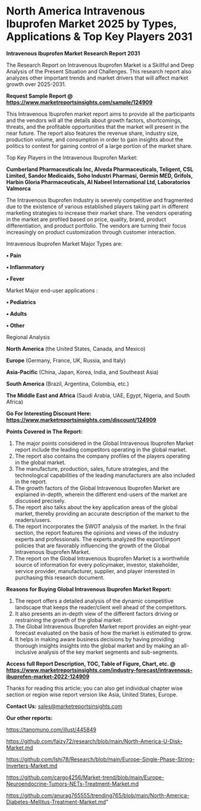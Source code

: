 # North America Intravenous Ibuprofen Market 2025 by Types, Applications & Top Key Players 2031

<strong>Intravenous Ibuprofen Market Research Report 2031</strong>

The Research Report on Intravenous Ibuprofen Market is a Skillful and Deep Analysis of the Present Situation and Challenges. This research report also analyzes other important trends and market drivers that will affect market growth over 2025-2031.

<strong>Request Sample Report @ <a href=https://www.marketreportsinsights.com/sample/124909>https://www.marketreportsinsights.com/sample/124909</a></strong>

This Intravenous Ibuprofen market report aims to provide all the participants and the vendors will all the details about growth factors, shortcomings, threats, and the profitable opportunities that the market will present in the near future. The report also features the revenue share, industry size, production volume, and consumption in order to gain insights about the politics to contest for gaining control of a large portion of the market share.

Top Key Players in the Intravenous Ibuprofen Market:

<strong>Cumberland Pharmaceuticals Inc, Alveda Pharmaceuticals, Teligent, CSL Limited, Sandor Medicaids, Soho Industri Pharmasi, Germin MED, Grifols, Harbin Gloria Pharmaceuticals, Al Nabeel International Ltd, Laboratorios Valmorca</strong>

The Intravenous Ibuprofen Industry is severely competitive and fragmented due to the existence of various established players taking part in different marketing strategies to increase their market share. The vendors operating in the market are profiled based on price, quality, brand, product differentiation, and product portfolio. The vendors are turning their focus increasingly on product customization through customer interaction.

Intravenous Ibuprofen Market Major Types are:

<strong>• Pain

• Inflammatory

• Fever</strong>

Market Major end-user applications :

<strong>• Pediatrics

• Adults

• Other</strong>

Regional Analysis

</u><strong><b>North America</b></strong> (the United States, Canada, and Mexico)

<strong><b>Europe </b></strong>(Germany, France, UK, Russia, and Italy)

<strong><b>Asia-Pacific</b></strong> (China, Japan, Korea, India, and Southeast Asia)

<strong><b>South America</b></strong> (Brazil, Argentina, Colombia, etc.)

<strong><b>The Middle East and Africa</b></strong> (Saudi Arabia, UAE, Egypt, Nigeria, and South Africa)

<strong>Go For Interesting Discount Here: <a href=https://www.marketreportsinsights.com/discount/124909>https://www.marketreportsinsights.com/discount/124909</a></strong>

<strong>Points Covered in The Report:</strong>
<ol>
  <li>The major points considered in the Global Intravenous Ibuprofen Market report include the leading competitors operating in the global market.</li>
  <li>The report also contains the company profiles of the players operating in the global market.</li>
  <li>The manufacture, production, sales, future strategies, and the technological capabilities of the leading manufacturers are also included in the report.</li>
  <li>The growth factors of the Global Intravenous Ibuprofen Market are explained in-depth, wherein the different end-users of the market are discussed precisely.</li>
  <li>The report also talks about the key application areas of the global market, thereby providing an accurate description of the market to the readers/users.</li>
  <li>The report incorporates the SWOT analysis of the market. In the final section, the report features the opinions and views of the industry experts and professionals. The experts analyzed the export/import policies that are favorably influencing the growth of the Global Intravenous Ibuprofen Market.</li>
  <li>The report on the Global Intravenous Ibuprofen Market is a worthwhile source of information for every policymaker, investor, stakeholder, service provider, manufacturer, supplier, and player interested in purchasing this research document.</li>
</ol>
<strong>Reasons for Buying Global Intravenous Ibuprofen Market Report:</strong>

<ol>
  <li>The report offers a detailed analysis of the dynamic competitive landscape that keeps the reader/client well ahead of the competitors.</li>
  <li>It also presents an in-depth view of the different factors driving or restraining the growth of the global market.</li>
  <li>The Global Intravenous Ibuprofen Market report provides an eight-year forecast evaluated on the basis of how the market is estimated to grow.</li>
  <li>It helps in making aware business decisions by having providing thorough insights insights into the global market and by making an all-inclusive analysis of the key market segments and sub-segments.</li>
</ol>
<strong>Access full Report Description, TOC, Table of Figure, Chart, etc. @ <a href=https://www.marketreportsinsights.com/industry-forecast/intravenous-ibuprofen-market-2022-124909>https://www.marketreportsinsights.com/industry-forecast/intravenous-ibuprofen-market-2022-124909</a></strong>


Thanks for reading this article; you can also get individual chapter wise section or region wise report version like Asia, United States, Europe.

<strong>Contact Us:</strong>
sales@marketreportsinsights.com

<strong>Our other reports:</strong>

<a href=https://tanomuno.com/illust/445849>https://tanomuno.com/illust/445849</a>

<a href=https://github.com/faizy72/research/blob/main/North-America-U-Disk-Market.md>https://github.com/faizy72/research/blob/main/North-America-U-Disk-Market.md</a>

<a href=https://github.com/Ishi78/Research/blob/main/Europe-Single-Phase-String-Inverters-Market.md>https://github.com/Ishi78/Research/blob/main/Europe-Single-Phase-String-Inverters-Market.md</a>

<a href=https://github.com/cargo4256/Market-trend/blob/main/Europe-Neuroendocrine-Tumors-NETs-Treatment-Market.md>https://github.com/cargo4256/Market-trend/blob/main/Europe-Neuroendocrine-Tumors-NETs-Treatment-Market.md</a>

<a href=https://github.com/anurag765555/trending765/blob/main/North-America-Diabetes-Mellitus-Treatment-Market.md>https://github.com/anurag765555/trending765/blob/main/North-America-Diabetes-Mellitus-Treatment-Market.md</a>"
